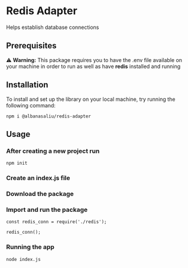 # Redis Adapter

Helps establish database connections

## Prerequisites

:warning: **Warning:** This package requires you to have the .env file available on your machine in order to run as well as have **redis** installed and running

## Installation

To install and set up the library on your local machine, try running the following command:

`npm i @albanasaliu/redis-adapter`

## Usage

### After creating a new project run

`npm init`

### Create an index.js file

### Download the package

### Import and run the package

```
const redis_conn = require('./redis');

redis_conn();
```

### Running the app

`node index.js`